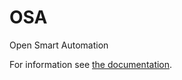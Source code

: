 # OSA
Open Smart Automation

For information see [the documentation](https://larsenglund.github.io/OSA/).
